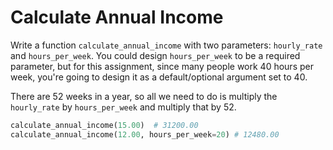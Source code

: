 # Calculate Annual Income

Write a function `calculate_annual_income` with two parameters: `hourly_rate` and `hours_per_week`. You could design `hours_per_week` to be a required parameter, but for this assignment, since many people work 40 hours per week, you're going to design it as a default/optional argument set to 40.

There are 52 weeks in a year, so all we need to do is multiply the `hourly_rate` by `hours_per_week` and multiply that by 52. 

```python
calculate_annual_income(15.00)  # 31200.00
calculate_annual_income(12.00, hours_per_week=20) # 12480.00
```